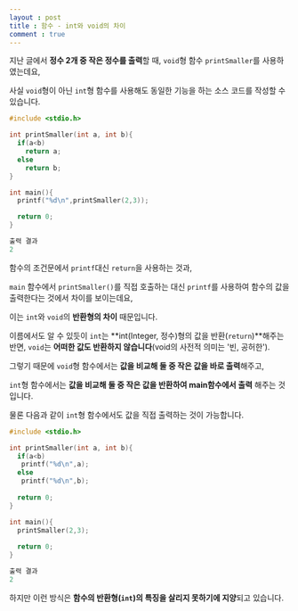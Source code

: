 ```yaml
---
layout : post
title : 함수 - int와 void의 차이
comment : true
---
```


지난 글에서 **정수 2개 중 작은 정수를 출력**할 때, `void`형 함수 `printSmaller`를 사용하였는데요,

사실 `void`형이 아닌 `int`형 함수를 사용해도 동일한 기능을 하는 소스 코드를 작성할 수 있습니다.

```c
#include <stdio.h>

int printSmaller(int a, int b){
  if(a<b)
    return a;
  else
    return b;
}

int main(){  
  printf("%d\n",printSmaller(2,3));

  return 0;
}
```
```c
출력 결과
2
```

함수의 조건문에서 `printf`대신 `return`을 사용하는 것과,

`main` 함수에서 `printSmaller()`를 직접 호출하는 대신 `printf`를 사용하여 함수의 값을 출력한다는 것에서 차이를 보이는데요,

이는 `int`와 `void`의 **반환형의 차이** 때문입니다.

이름에서도 알 수 있듯이 `int`는 **int(Integer, 정수)형의 값을 반환(`return`)**해주는 반면, `void`는 **어떠한 값도 반환하지 않습니다**(void의 사전적 의미는 '빈, 공허한').

그렇기 때문에 `void`형 함수에서는 **값을 비교해 둘 중 작은 값을 바로 출력**해주고,

`int`형 함수에서는 **값을 비교해 둘 중 작은 값을 반환하여 main함수에서 출력** 해주는 것입니다.

물론 다음과 같이 `int`형 함수에서도 값을 직접 출력하는 것이 가능합니다.

```c
#include <stdio.h>

int printSmaller(int a, int b){
  if(a<b)
   printf("%d\n",a);
  else
   printf("%d\n",b);
  
  return 0;
}

int main(){
  printSmaller(2,3);
  
  return 0;
}
```
```c
출력 결과
2
```
하지만 이런 방식은 **함수의 반환형(`int`)의 특징을 살리지 못하기에 지양**되고 있습니다.
